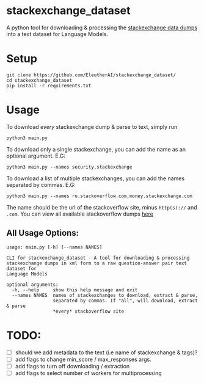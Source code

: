 # stackexchange_dataset
A python tool for downloading & processing the [stackexchange data dumps](https://archive.org/details/stackexchange) into a text dataset for Language Models.

# Setup
```
git clone https://github.com/EleutherAI/stackexchange_dataset/
cd stackexchange_dataset
pip install -r requirements.txt
```
# Usage

To download *every* stackexchange dump & parse to text, simply run

```
python3 main.py
```

To download only a single stackexchange, you can add the name as an optional argument. E.G: 

```
python3 main.py --names security.stackexchange
```

To download a list of multiple stackexchanges, you can add the names separated by commas. E.G:

```
python3 main.py --names ru.stackoverflow.com,money.stackexchange.com
```

The name should be the url of the stackoverflow site, minus `http(s)://` and `.com`. You can view all available stackoverflow dumps [here](https://archive.org/download/stackexchange)

## All Usage Options:

```
usage: main.py [-h] [--names NAMES]

CLI for stackexchange_dataset - A tool for downloading & processing
stackexchange dumps in xml form to a raw question-answer pair text dataset for
Language Models

optional arguments:
  -h, --help     show this help message and exit
  --names NAMES  names of stackexchanges to download, extract & parse,
                 separated by commas. If "all", will download, extract & parse
                 *every* stackoverflow site
```

# TODO:

- [ ] should we add metadata to the text (i.e name of stackexchange & tags)?
- [ ] add flags to change min_score / max_responses args.
- [ ] add flags to turn off downloading / extraction
- [ ] add flags to select number of workers for multiprocessing
